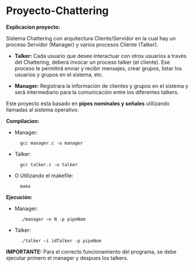 # Proyecto-Chattering

**Explicacion proyecto:**

Sistema Chattering con arquitectura Cliente/Servidor en la cual hay un proceso Servidor (Manager) y varios procesos Cliente (Talker).

* **Talker:** Cada usuario que desee interactuar con otros usuarios a través del Chattering, deberá invocar un proceso talker (el cliente). Ese proceso le permitirá enviar y recibir mensajes, crear grupos, listar los usuarios y grupos en el sistema, etc. 

* **Manager:** Registrara la información de clientes y grupos en el sistema y será intermediario para la comunicación entre los diferentes talkers.

Este proyecto esta basado en **pipes nominales y señales** utilizando llamadas al sistema operativo.

**Compilacion:**
* Manager:

        gcc manager.c -o manager

* Talker:

        gcc talker.c -o talker

* O Utilizando el makefile:

        make

**Ejecución:**

* Manager:

        ./manager –n N -p pipeNom

* Talker:

        ./talker –i idTalker -p pipeNom

**IMPORTANTE:** Para el correcto funcionamiento del programa, se debe ejecutar primero el manager y despues los talkers.
